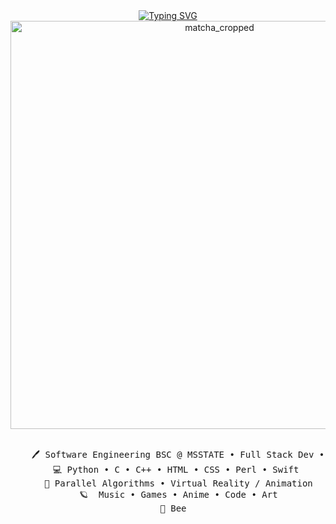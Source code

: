 <div align="center">
<a href="https://git.io/typing-svg"><img src="https://readme-typing-svg.demolab.com?font=Poppins&weight=600&duration=700&pause=400&color=FFD1DC&center=true&vCenter=true&multiline=true&repeat=false&random=false&width=435&height=104&lines=Hi%2C;I'm+Syd;Computer+and+Crochet+Junky" alt="Typing SVG" /></a>

<img width="653" alt="matcha_cropped" src="https://github.com/SChristenson24/SChristenson24/assets/124697781/2ff1491b-2fb3-464f-8b6f-f444719e7953">
<br><br>
<pre>
    🖊️ Software Engineering BSC @ MSSTATE • Full Stack Dev • HPC Student Researcher 🚀 
    💻 Python • C • C++ • HTML • CSS • Perl • Swift 
    📖 Parallel Algorithms • Virtual Reality / Animation
    🪐  Music • Games • Anime • Code • Art
    🦎 Bee  
</pre>
<br><br>
<br><br><br>
</div>


